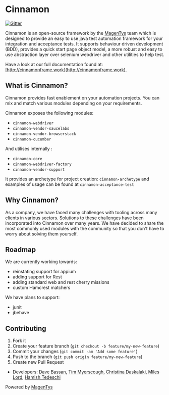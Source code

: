 # Cinnamon

[![Gitter](https://badges.gitter.im/MagenTys/cinnamon.svg)](https://gitter.im/MagenTys/cinnamon?utm_source=badge&utm_medium=badge&utm_campaign=pr-badge&utm_content=badge)

Cinnamon is an open-source framework by the [MagenTys](http://magentys.io) team which is designed to provide an easy to use java test automation framework for your integration and acceptance tests. 
It supports behaviour driven development (BDD), provides a quick start page object model, a more robust and easy to use abstraction layer over selenium webdriver and other utilities to help test.

Have a look at our full documentation found at:           
[http://cinnamonframe.work](http://cinnamonframe.work).

## What is Cinnamon?
Cinnamon provides fast enablement on your automation projects. You can mix and match various modules depending on your requirements.

Cinnamon exposes the following modules:

* `cinnamon-webdriver`
* `cinnamon-vendor-saucelabs`
* `cinnamon-vendor-browserstack`
* `cinnamon-cucumber`

And utilises internally :

* `cinnamon-core`
* `cinnamon-webdriver-factory`
* `cinnamon-vendor-support`

It provides an archetype for project creation: `cinnamon-archetype` and examples of usage can be found at `cinnamon-acceptance-test`

## Why Cinnamon?
As a company, we have faced many challenges with tooling across many clients in various sectors. Solutions to these challenges have been incorporated
into Cinnamon over many years. We have decided to share the most commonly used modules with the community so that you don't have to worry about
solving them yourself.

## Roadmap

We are currently working towards:
* reinstating support for appium
* adding support for Rest
* adding standard web and rest cherry missions
* custom Hamcrest matchers

We have plans to support:
* junit
* jbehave

## Contributing

1. Fork it
2. Create your feature branch (`git checkout -b feature/my-new-feature`)
3. Commit your changes (`git commit -am 'Add some feature'`)
4. Push to the branch (`git push origin feature/my-new-feature`)
5. Create new Pull Request

* Developers: [Dave Bassan](https://github.com/davebassan), [Tim Myerscough](https://github.com/temyers), [Christina Daskalaki](https://github.com/chdask), [Miles Lord](https://github.com/mplord), [Hamish Tedeschi](https://github.com/MagenTysHamo)

Powered by [MagenTys](http://magentys.io)
